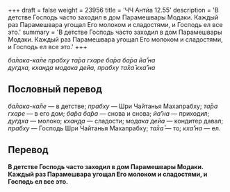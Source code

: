+++
draft = false
weight = 23956
title = 'ЧЧ Антйа 12.55'
description = 'В детстве Господь часто заходил в дом Парамешвары Модаки. Каждый раз Парамешвара угощал Его молоком и сладостями, и Господь ел все это.'
summary = 'В детстве Господь часто заходил в дом Парамешвары Модаки. Каждый раз Парамешвара угощал Его молоком и сладостями, и Господь ел все это.'
+++

_ба̄лака-ка̄ле прабху та̄ра гхаре ба̄ра ба̄ра йа̄’на  
дугдха, кхан̣д̣а модака дейа, прабху та̄ха̄ кха̄’на_

## Пословный перевод

_ба̄лака_\-_ка̄ле_ — в детстве; _прабху_ — Шри Чайтанья Махапрабху; _та̄ра_ _гхаре_ — в его дом; _ба̄ра_ _ба̄ра_ — снова и снова; _йа̄’на_ — приходил; _дугдха_ — молоко; _кхан̣д̣а_ — сладости; _модака_ _дейа_ — кондитер давал; _прабху_ — Господь Шри Чайтанья Махапрабху; _та̄ха̄_ — то; _кха̄’на_ — ел.

## Перевод

**В детстве Господь часто заходил в дом Парамешвары Модаки. Каждый раз Парамешвара угощал Его молоком и сладостями, и Господь ел все это.**
